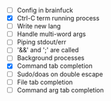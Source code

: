 - [ ] Config in brainfuck
- [x] Ctrl-C term running process
- [ ] Write new lang
- [ ] Handle multi-word args
- [ ] Piping stdout/err
- [ ] '&&' and ';' are called
- [ ] Background processes
- [x] Command tab completion
- [ ] Sudo/doas on double escape
- [ ] File tab completion
- [ ] Command arg tab completion

